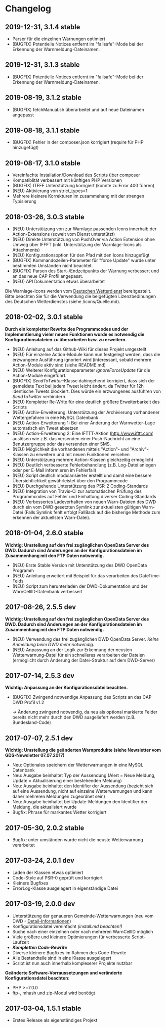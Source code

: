 # Changelog

2019-12-31, 3.1.4 stable
----------
* Parser für die einzelnen Warnungen optimiert
* (BUGFIX) Potentielle Notices entfernt im "failsafe"-Mode bei der Erkennung der Warnmeldung-Dateinamen.

2019-12-31, 3.1.3 stable
----------

* (BUGFIX) Potentielle Notices entfernt im "failsafe"-Mode bei der Erkennung der Warnmeldung-Dateinamen.

2019-08-19, 3.1.2 stable
----------

* (BUGFIX) fetchManual.sh überarbeitet und auf neue Dateinamen angepasst

2019-08-18, 3.1.1 stable
----------

* (BUGFIX) Fehler in der composer.json korrigiert (require für PHP hinzugefügt)

2019-08-17, 3.1.0 stable
----------

* Vereinfachte Installation/Download des Scripts über composer
* Kompatiblität verbessert mit künftigen PHP Versionen
* (BUGFIX) ITFFF Unterstützung korrigiert (konnte zu Error 400 führen)
* (NEU) Aktivierung von strict_types=1
* Mehrere kleinere Korrekturen im zusammehang mit der strengen Typisierung

2018-03-26, 3.0.3 stable
----------

* (NEU) Unterstützung von zur Warnlage passenden Icons innerhalb der Action-Extensions (soweit vom Dienst unterstützt)
* (NEU) Direkte Unterstützung von PushOver via Action Extension ohne Umweg über IFFFT (inkl. Unterstützung der Warnlage-Icons als Attachments)
* (NEU) Konfigurationsoption für den Pfad mit den Icons hinzugefügt
* (BUGFIX) Kommandozeilen-Parameter für "force Update" wurde unter bestimmten Umständen nicht beachtet.
* (BUGFIX) Parsen des Start-/Endzeitpunkts der Warnung verbessert und an das neue CAP Profil angepasst.
* (NEU) API Dokumentation etwas überarbeitet

Die Warnlage-Icons werden vom [Deutschen Wetterdienst](https://www.dwd.de/DE/wetter/warnungen_aktuell/objekt_einbindung/piktogramm_node.html) bereitgestellt. Bitte beachten Sie für die Verwendung die beigefügten Lizenzbedinungen des Deutschen Wetterdienstes (siehe /icons/Quelle.md).

2018-02-02, 3.0.1 stable
----------

**Durch ein kompletter Rewrite des Programmcodes und der Implementierung vieler neuen Funktionen wurde es notwendig die Konfigurationsdateien zu überarbeiten bzw. zu erweitern.**

* (NEU) Anleitung auf das Github-Wiki für dieses Projekt umgestellt
* (NEU) Für einzelne Action-Module kann nun festgelegt werden, dass die erzwungene Ausführung ignoriert wird (interessant, sobald mehrere Action-Module aktiv sind (siehe README.md)
* (NEU) Weiterer Konfigurationsparameter *ignoreForceUpdate* für die Action-Module eingeführt.
* (BUGFIX) *SendToTwitter*-Klasse dahingehend korrigiert, dass sich der gemeldete Text bei jedem Tweet leicht ändert, da Twitter für 12h identische Tweets blockiert. Dies würde ein erzwungenes ausführen von *SendToTwitter* verhindern.
* (NEU) Kompletter Re-Write für eine deutlich größere Erweiterbarkeit des Scripts
* (NEU) Archiv-Erweiterung: Unterstützung der Archivierung vorhandener Wettergefahren in eine MySQL Datenbank
* (NEU) Action-Erweiterung 1: Bei einer Änderung der Warnwetter-Lage automatisch ein Tweet absetzen
* (NEU) Action-Erweiterung 2: Eine IFTTT-Aktion (http://www.ifttt.com) auslösen wie z.B. das versenden einer Push-Nachricht an eine Benutzergruppe oder das versenden einer SMS.
* (NEU) Möglichkeit die vorhandenen mittels "Action"- und "Archiv"-Klassen zu erweitern und mit neuen Funktionen versehen
* (NEU) Unterstützung mehrere Action-Klassen gleichzeitig ermöglicht
* (NEU) Deutlich verbesserte Fehlerbehandlung (z.B. Log-Datei anlegen oder per E-Mail informieren im Fehlerfall)
* (NEU) Script deutlich modularisierter erstellt und damit eine bessere Übersichtlichkeit gewährleistet über den Programmcode
* (NEU) Durchgehende Unterstützung des PSR-2 Coding-Standards
* (NEU) Integration von Travis-CI zur automatischen Prüfung des Programmcodes auf Fehler und Einhaltung diverser Coding-Standards
* (NEU) Verbessertes Ladeverhalten von neuen Warn-Dateien des DWD durch ein vom DWD gesetzten Symlink zur aktuellsten gültigen Warn-Datei (Falls Symlink fehlt erfolgt FallBack auf die bisherige Methode zum erkennen der aktuellsten Warn-Datei).

2018-01-04, 2.6.0 stable
----------
**Wichtig: Umstellung auf den frei zugänglichen OpenData Server des DWD. Dadurch sind Änderungen an der Konfigurationsdateien im Zusammenhang mit den FTP Daten notwendig.**

 * (NEU) Erste Stable Version mit Unterstützung des DWD OpenData Programm
 * (NEU) Anleitung erweitert mit Beispiel für das verarbeiten des DateTime-Felds
 * (NEU) Script zum herunterladen der DWD-Dokumentation und der WarnCellID-Datenbank verbessert


2017-08-26, 2.5.5 dev
----------
**Wichtig: Umstellung auf den frei zugänglichen OpenData Server des DWD. Dadurch sind Änderungen an der Konfigurationsdateien im Zusammenhang mit den FTP Daten notwendig.**

* (NEU) Verwendung des frei zugänglichen DWD OpenData Server. *Keine Anmeldung beim DWD mehr notwendig.*
* (NEU) Anpassung an der Logik zur Erkennung der neusten Wetterwarnung-Datei für ein schnelleres verarbeiten der Dateien (ermöglicht durch Änderung der Datei-Struktur auf dem DWD-Server)

2017-07-14, 2.5.3 dev
----------

**Wichtig: Anpassung an der Konfigurationsdatei beachten.**

- (BUGFIX) Zwingend notwendige Anpassung des Scripts an das CAP DWD Profil  v1.2

	-> Änderung zwingend notwendig, da neu als optional markierte Felder bereits nicht mehr durch den DWD ausgeliefert werden (z.B. Bundesland-Code)


2017-07-07, 2.5.1 dev
----------
**Wichtig: Umstellung die geänderten Warnprodukte (siehe Newsletter vom GDS-Newsletter 07.07.2017)**

- Neu: Optionales speichern der Wetterwarnungen in eine MySQL Datenbank
- Neu: Ausgabe beinhaltet Typ der Aussendung (Alert = Neue Meldung, Update = Aktualisierung einer bestehenden Meldung)
- Neu: Ausgabe beinhaltet den Identifier der Aussendung (bezieht sich auf eine Aussendung, nicht auf einzelne Wetterwarnungen und kann daher mehreren Meldungen zugeordnet sein)
- Neu: Ausgabe beinhaltet bei Update-Meldungen den Identifier der Meldung, die aktualisiert wurde
- Bugfix: Phrase für markantes Wetter korrigiert

2017-05-30, 2.0.2 stable
----------
- Bugfix: unter umständen wurde nicht die neuste Wetterwarnung verarbeitet

2017-03-24, 2.0.1 dev
----------
- Laden der Klassen etwas optimiert
- Code-Style auf PSR-0 geprüft und korrigiert
- Kleinere Bugfixes
- ErrorLog-Klasse ausgelagert in eigenständige Datei

2017-03-19, 2.0.0 dev
----------
- Unterstützung der genaueren Gemeinde-Wetterwarnungen (neu vom DWD - [Detail-Informationen](http://www.dwd.de/DE/wetter/warnungen_aktuell/neuerungen/gemeindewarnungen_node.html))
- Konfigurationsdatei vereinfacht *(install.md beachten!)*
- Suche nach einer einzelnen oder nach mehreren WarnCellID möglich
- Viele größere und kleinere Optimierungen für verbesserte Script-Laufzeit
- ***Kompletten Code-Rewrite***
- Diverse kleinere Bugfixes im Rahmen des Code-Rewrite
- Alle Bestandteile sind in eine Klasse ausgelagert
- Script ist nun auch innerhalb komplexerer Projekte nutzbar

**Geänderte Software-Vorraussetzungen und veränderte Konfigurationsdatei beachten:**

- PHP >=7.0.0
- ftp-, mhash und zip-Modul wird benötigt


2017-03-04, 1.5.1 stable
----------
- Erstes Release als eigenständiges Projekt

